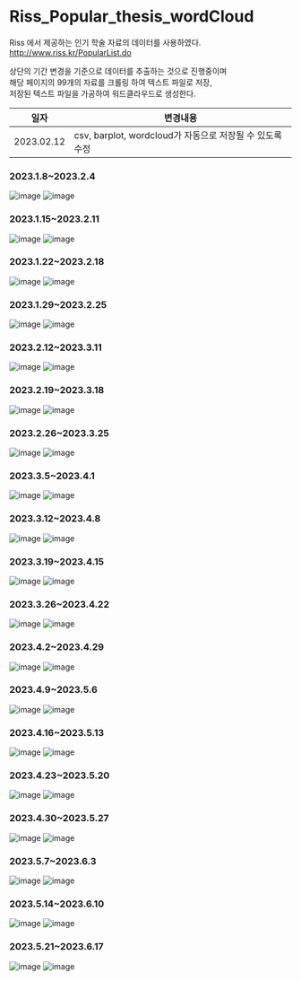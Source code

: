 # Riss_Popular_thesis_wordCloud

Riss 에서 제공하는 인기 학술 자료의 데이터를 사용하였다.  
http://www.riss.kr/PopularList.do  

상단의 기간 변경을 기준으로 데이터를 추출하는 것으로 진행중이며  
해당 페이지의 99개의 자료를 크롤링 하여 텍스트 파일로 저장,    
저장된 텍스트 파일을 가공하여 워드클라우드로 생성한다.  


|일자|변경내용|
|--|-----|
|2023.02.12|csv, barplot, wordcloud가 자동으로 저장될 수 있도록 수정|

### 2023.1.8~2023.2.4
![image](wordcloud/2023.1.8~2023.2.4.png)
![image](barplot/2023.1.8~2023.2.4.png)
### 2023.1.15~2023.2.11
![image](wordcloud/2023.1.15~2023.2.11.png)
![image](barplot/2023.1.15~2023.2.11.png)
### 2023.1.22~2023.2.18
![image](wordcloud/2023.1.22~2023.2.18.png)
![image](barplot/2023.1.22~2023.2.18.png)
### 2023.1.29~2023.2.25
![image](wordcloud/2023.1.29~2023.2.25.png)
![image](barplot/2023.1.29~2023.2.25.png)
### 2023.2.12~2023.3.11
![image](wordcloud/2023.2.12~2023.3.11.png)
![image](barplot/2023.2.12~2023.3.11.png)
### 2023.2.19~2023.3.18
![image](wordcloud/2023.2.19~2023.3.18.png)
![image](barplot/2023.2.19~2023.3.18.png)
### 2023.2.26~2023.3.25
![image](wordcloud/2023.2.26~2023.3.25.png)
![image](barplot/2023.2.26~2023.3.25.png)
### 2023.3.5~2023.4.1
![image](wordcloud/2023.3.5~2023.4.1.png)
![image](barplot/2023.3.5~2023.4.1.png)
### 2023.3.12~2023.4.8
![image](wordcloud/2023.3.12~2023.4.8.png)
![image](barplot/2023.3.12~2023.4.8.png)
### 2023.3.19~2023.4.15
![image](wordcloud/2023.3.19~2023.4.15.png)
![image](barplot/2023.3.19~2023.4.15.png)
### 2023.3.26~2023.4.22
![image](wordcloud/2023.3.26~2023.4.22.png)
![image](barplot/2023.3.26~2023.4.22.png)
### 2023.4.2~2023.4.29
![image](wordcloud/2023.4.2~2023.4.29.png)
![image](barplot/2023.4.2~2023.4.29.png)
### 2023.4.9~2023.5.6
![image](wordcloud/2023.4.9~2023.5.6.png)
![image](barplot/2023.4.9~2023.5.6.png)
### 2023.4.16~2023.5.13
![image](wordcloud/2023.4.16~2023.5.13.png)
![image](barplot/2023.4.16~2023.5.13.png)
### 2023.4.23~2023.5.20
![image](wordcloud/2023.4.23~2023.5.20.png)
![image](barplot/2023.4.23~2023.5.20.png)
### 2023.4.30~2023.5.27
![image](wordcloud/2023.4.30~2023.5.27.png)
![image](barplot/2023.4.30~2023.5.27.png)
### 2023.5.7~2023.6.3
![image](wordcloud/2023.5.7~2023.6.3.png)
![image](barplot/2023.5.7~2023.6.3.png)
### 2023.5.14~2023.6.10
![image](wordcloud/2023.5.14~2023.6.10.png)
![image](barplot/2023.5.14~2023.6.10.png)
### 2023.5.21~2023.6.17
![image](wordcloud/2023.5.21~2023.6.17.png)
![image](barplot/2023.5.21~2023.6.17.png)